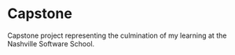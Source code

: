 # Capstone
Capstone project representing the culmination of my learning at the Nashville Software School.
